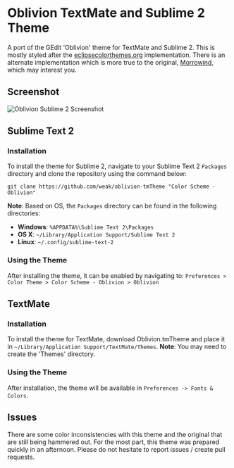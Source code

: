 # Oblivion TextMate and Sublime 2 Theme

A port of the GEdit 'Oblivion' theme for TextMate and Sublime 2.  This is mostly styled after the [eclipsecolorthemes.org](http://www.eclipsecolorthemes.org/?view=theme&id=1) implementation.  There is an alternate implementation which is more true to the original, [Morrowind](https://github.com/NateStedman/morrowind), which may interest you.

## Screenshot

![Oblivion Sublime 2 Screenshot](https://github.com/downloads/weak/oblivion-tmTheme/oblivion_preview.png)

## Sublime Text 2

### Installation

To install the theme for Sublime 2, navigate to your Sublime Text 2 `Packages` directory and clone the repository using the command below:

    git clone https://github.com/weak/oblivion-tmTheme "Color Scheme - Oblivion"
    
**Note**: Based on OS, the `Packages` directory can be found in the following directories:
- **Windows**: `%APPDATA%\Sublime Text 2\Packages`
- **OS X**: `~/Library/Application Support/Sublime Text 2`
- **Linux**: `~/.config/sublime-text-2`

### Using the Theme

After installing the theme, it can be enabled by navigating to: `Preferences > Color Theme > Color Scheme - Oblivion > Oblivion`

## TextMate

### Installation

To install the theme for TextMate, download Oblivion.tmTheme and place it in `~/Library/Application Support/TextMate/Themes`.  **Note**:  You may need to create the 'Themes' directory.

### Using the Theme

After installation, the theme will be available in `Preferences -> Fonts & Colors`.

## Issues

There are some color inconsistencies with this theme and the original that are still being hammered out.  For the most part, this theme was prepared quickly in an afternoon.  Please do not hesitate to report issues / create pull requests.
